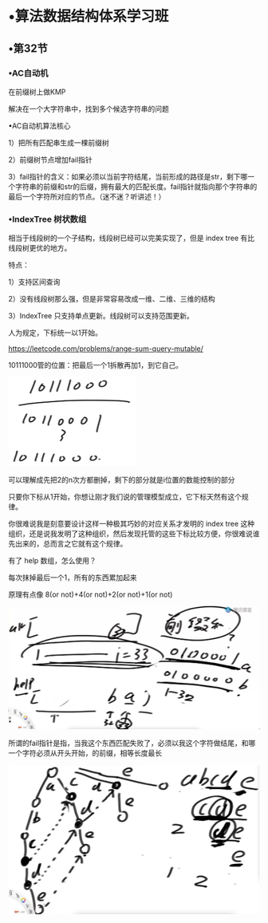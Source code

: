 # •算法数据结构体系学习班

## •第32节

### •AC自动机

在前缀树上做KMP

解决在一个大字符串中，找到多个候选字符串的问题

•AC自动机算法核心

1）把所有匹配串生成一棵前缀树

2）前缀树节点增加fail指针

3）fail指针的含义：如果必须以当前字符结尾，当前形成的路径是str，剩下哪一个字符串的前缀和str的后缀，拥有最大的匹配长度。fail指针就指向那个字符串的最后一个字符所对应的节点。（迷不迷？听讲述！）

### •IndexTree 树状数组

相当于线段树的一个子结构，线段树已经可以完美实现了，但是 index tree 有比线段树更优的地方。

特点：

1）支持区间查询

2）没有线段树那么强，但是非常容易改成一维、二维、三维的结构

3）IndexTree 只支持单点更新。线段树可以支持范围更新。

人为规定，下标统一以1开始。

https://leetcode.com/problems/range-sum-query-mutable/

10111000管的位置：把最后一个1拆散再加1，到它自己。

<img src="../../images/image-20211216210809471.png" alt="image-20211216210809471" style="zoom: 25%;" />

可以理解成先把2的n次方都删掉，剩下的部分就是i位置的数能控制的部分

只要你下标从1开始，你想让刚才我们说的管理模型成立，它下标天然有这个规律。

你很难说我是刻意要设计这样一种极其巧妙的对应关系才发明的 index tree 这种组织，还是说我发明了这种组织，然后发现托管的这些下标比较方便，你很难说谁先出来的，总而言之它就有这个规律。

有了 help 数组，怎么使用？

每次抹掉最后一个1，所有的东西累加起来

原理有点像 8(or not)+4(or not)+2(or not)+1(or not)

![image-20211216211228805](../../images/image-20211216211228805.png)





所谓的fail指针是指，当我这个东西匹配失败了，必须以我这个字符做结尾，和哪一个字符必须从开头开始，的前缀，相等长度最长

![image-20211217212234742](../../images/image-20211217212234742.png)